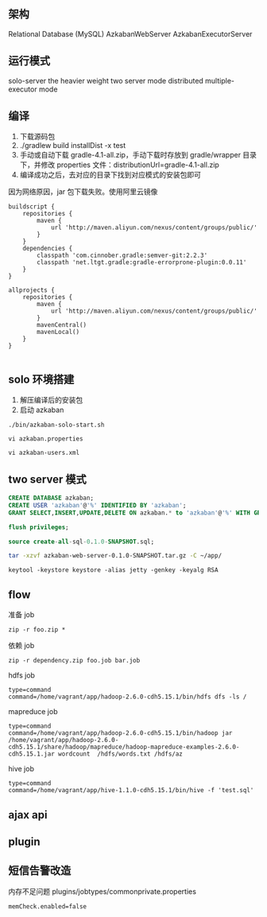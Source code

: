 ## 架构
Relational Database (MySQL)
AzkabanWebServer
AzkabanExecutorServer


## 运行模式
solo-server
the heavier weight two server mode
distributed multiple-executor mode


## 编译
1. 下载源码包
2. ./gradlew build installDist -x test
3. 手动或自动下载 gradle-4.1-all.zip，手动下载时存放到 gradle/wrapper 目录下，并修改 properties 文件：distributionUrl=gradle-4.1-all.zip
4. 编译成功之后，去对应的目录下找到对应模式的安装包即可

因为网络原因，jar 包下载失败。使用阿里云镜像
```
buildscript {
    repositories {
        maven {
            url 'http://maven.aliyun.com/nexus/content/groups/public/'
        }
    }
    dependencies {
        classpath 'com.cinnober.gradle:semver-git:2.2.3'
        classpath 'net.ltgt.gradle:gradle-errorprone-plugin:0.0.11'
    }
}

allprojects {
    repositories {
        maven {
            url 'http://maven.aliyun.com/nexus/content/groups/public/'
        }
        mavenCentral()
        mavenLocal()
    }
}


```


## solo 环境搭建
1. 解压编译后的安装包
2. 启动 azkaban

```
./bin/azkaban-solo-start.sh
```

```
vi azkaban.properties
```
```
vi azkaban-users.xml
```


## two server 模式
```sql
CREATE DATABASE azkaban;
CREATE USER 'azkaban'@'%' IDENTIFIED BY 'azkaban';
GRANT SELECT,INSERT,UPDATE,DELETE ON azkaban.* to 'azkaban'@'%' WITH GRANT OPTION;
```
```sql
flush privileges;
```
```sql
source create-all-sql-0.1.0-SNAPSHOT.sql;
```

```sh
tar -xzvf azkaban-web-server-0.1.0-SNAPSHOT.tar.gz -C ~/app/
```
```
keytool -keystore keystore -alias jetty -genkey -keyalg RSA
```


## flow
准备 job
```
zip -r foo.zip *
```
依赖 job
```
zip -r dependency.zip foo.job bar.job
```

hdfs job
```
type=command
command=/home/vagrant/app/hadoop-2.6.0-cdh5.15.1/bin/hdfs dfs -ls /
```

mapreduce job
```
type=command
command=/home/vagrant/app/hadoop-2.6.0-cdh5.15.1/bin/hadoop jar /home/vagrant/app/hadoop-2.6.0-cdh5.15.1/share/hadoop/mapreduce/hadoop-mapreduce-examples-2.6.0-cdh5.15.1.jar wordcount  /hdfs/words.txt /hdfs/az
```

hive job
```
type=command
command=/home/vagrant/app/hive-1.1.0-cdh5.15.1/bin/hive -f 'test.sql'
```


## ajax api


## plugin


## 短信告警改造


内存不足问题
plugins/jobtypes/commonprivate.properties
```
memCheck.enabled=false
```